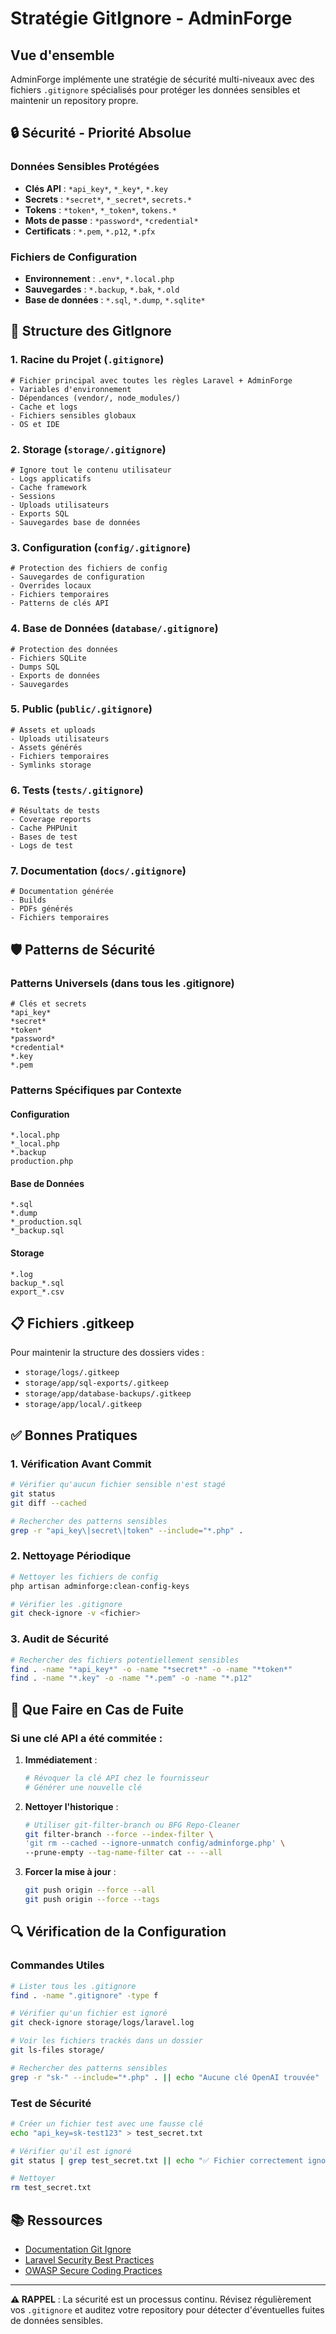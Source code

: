 # Stratégie GitIgnore - AdminForge

## Vue d'ensemble

AdminForge implémente une stratégie de sécurité multi-niveaux avec des fichiers `.gitignore` spécialisés pour protéger les données sensibles et maintenir un repository propre.

## 🔒 Sécurité - Priorité Absolue

### Données Sensibles Protégées

- **Clés API** : `*api_key*`, `*_key*`, `*.key`
- **Secrets** : `*secret*`, `*_secret*`, `secrets.*`
- **Tokens** : `*token*`, `*_token*`, `tokens.*`
- **Mots de passe** : `*password*`, `*credential*`
- **Certificats** : `*.pem`, `*.p12`, `*.pfx`

### Fichiers de Configuration

- **Environnement** : `.env*`, `*.local.php`
- **Sauvegardes** : `*.backup`, `*.bak`, `*.old`
- **Base de données** : `*.sql`, `*.dump`, `*.sqlite*`

## 📁 Structure des GitIgnore

### 1. **Racine du Projet** (`.gitignore`)
```
# Fichier principal avec toutes les règles Laravel + AdminForge
- Variables d'environnement
- Dépendances (vendor/, node_modules/)
- Cache et logs
- Fichiers sensibles globaux
- OS et IDE
```

### 2. **Storage** (`storage/.gitignore`)
```
# Ignore tout le contenu utilisateur
- Logs applicatifs
- Cache framework
- Sessions
- Uploads utilisateurs
- Exports SQL
- Sauvegardes base de données
```

### 3. **Configuration** (`config/.gitignore`)
```
# Protection des fichiers de config
- Sauvegardes de configuration
- Overrides locaux
- Fichiers temporaires
- Patterns de clés API
```

### 4. **Base de Données** (`database/.gitignore`)
```
# Protection des données
- Fichiers SQLite
- Dumps SQL
- Exports de données
- Sauvegardes
```

### 5. **Public** (`public/.gitignore`)
```
# Assets et uploads
- Uploads utilisateurs
- Assets générés
- Fichiers temporaires
- Symlinks storage
```

### 6. **Tests** (`tests/.gitignore`)
```
# Résultats de tests
- Coverage reports
- Cache PHPUnit
- Bases de test
- Logs de test
```

### 7. **Documentation** (`docs/.gitignore`)
```
# Documentation générée
- Builds
- PDFs générés
- Fichiers temporaires
```

## 🛡️ Patterns de Sécurité

### Patterns Universels (dans tous les .gitignore)
```gitignore
# Clés et secrets
*api_key*
*secret*
*token*
*password*
*credential*
*.key
*.pem
```

### Patterns Spécifiques par Contexte

#### Configuration
```gitignore
*.local.php
*_local.php
*.backup
production.php
```

#### Base de Données
```gitignore
*.sql
*.dump
*_production.sql
*_backup.sql
```

#### Storage
```gitignore
*.log
backup_*.sql
export_*.csv
```

## 📋 Fichiers .gitkeep

Pour maintenir la structure des dossiers vides :

- `storage/logs/.gitkeep`
- `storage/app/sql-exports/.gitkeep`
- `storage/app/database-backups/.gitkeep`
- `storage/app/local/.gitkeep`

## ✅ Bonnes Pratiques

### 1. **Vérification Avant Commit**
```bash
# Vérifier qu'aucun fichier sensible n'est stagé
git status
git diff --cached

# Rechercher des patterns sensibles
grep -r "api_key\|secret\|token" --include="*.php" .
```

### 2. **Nettoyage Périodique**
```bash
# Nettoyer les fichiers de config
php artisan adminforge:clean-config-keys

# Vérifier les .gitignore
git check-ignore -v <fichier>
```

### 3. **Audit de Sécurité**
```bash
# Rechercher des fichiers potentiellement sensibles
find . -name "*api_key*" -o -name "*secret*" -o -name "*token*"
find . -name "*.key" -o -name "*.pem" -o -name "*.p12"
```

## 🚨 Que Faire en Cas de Fuite

### Si une clé API a été commitée :

1. **Immédiatement** :
   ```bash
   # Révoquer la clé API chez le fournisseur
   # Générer une nouvelle clé
   ```

2. **Nettoyer l'historique** :
   ```bash
   # Utiliser git-filter-branch ou BFG Repo-Cleaner
   git filter-branch --force --index-filter \
   'git rm --cached --ignore-unmatch config/adminforge.php' \
   --prune-empty --tag-name-filter cat -- --all
   ```

3. **Forcer la mise à jour** :
   ```bash
   git push origin --force --all
   git push origin --force --tags
   ```

## 🔍 Vérification de la Configuration

### Commandes Utiles

```bash
# Lister tous les .gitignore
find . -name ".gitignore" -type f

# Vérifier qu'un fichier est ignoré
git check-ignore storage/logs/laravel.log

# Voir les fichiers trackés dans un dossier
git ls-files storage/

# Rechercher des patterns sensibles
grep -r "sk-" --include="*.php" . || echo "Aucune clé OpenAI trouvée"
```

### Test de Sécurité

```bash
# Créer un fichier test avec une fausse clé
echo "api_key=sk-test123" > test_secret.txt

# Vérifier qu'il est ignoré
git status | grep test_secret.txt || echo "✅ Fichier correctement ignoré"

# Nettoyer
rm test_secret.txt
```

## 📚 Ressources

- [Documentation Git Ignore](https://git-scm.com/docs/gitignore)
- [Laravel Security Best Practices](https://laravel.com/docs/security)
- [OWASP Secure Coding Practices](https://owasp.org/www-project-secure-coding-practices-quick-reference-guide/)

---

**⚠️ RAPPEL** : La sécurité est un processus continu. Révisez régulièrement vos `.gitignore` et auditez votre repository pour détecter d'éventuelles fuites de données sensibles.
